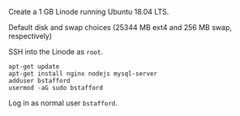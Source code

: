 Create a 1 GB Linode running Ubuntu 18.04 LTS.

Default disk and swap choices (25344 MB ext4 and 256 MB swap, respectively)

SSH into the Linode as `root`.

    apt-get update
    apt-get install nginx nodejs mysql-server
    adduser bstafford
    usermod -aG sudo bstafford

Log in as normal user `bstafford`.


